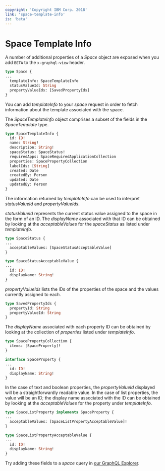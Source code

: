 ```yaml
---
copyright: 'Copyright IBM Corp. 2018'
link: 'space-template-info'
is: 'beta'
---
```


# Space Template Info

A number of additional properties of a _Space_ object are exposed when you add `BETA` to the `x-graphql-view` header.

```graphql
type Space {
...
  templateInfo: SpaceTemplateInfo
  statusValueId: String
  propertyValueIds: [SavedPropertyIds]
}
```

You can add _templateInfo_ to your _space_ request in order to fetch information about the template associated with the space.

The _SpaceTemplateInfo_ object comprises a subset of the fields in the _SpaceTemplate_ type.

```graphql
type SpaceTemplateInfo {
  id: ID!
  name: String!
  description: String!
  spaceStatus: SpaceStatus!
  requiredApps: SpaceRequiredApplicationCollection
  properties: SpacePropertyCollection
  labelIds: [String]
  created: Date
  createdBy: Person
  updated: Date
  updatedBy: Person
}
```

The information returned by _templateInfo_ can be used to interpret _statusValueId_ and _propertyValueIds_.

_statusValueId_ represents the current status value assigned to the space in the form of an ID. The _displayName_ associated with that ID can be obtained by looking at the _acceptableValues_ for the _spaceStatus_ as listed under _templateInfo_.

```graphql
type SpaceStatus {
...
  acceptableValues: [SpaceStatusAcceptableValue]
}

type SpaceStatusAcceptableValue {
...
  id: ID!
  displayName: String!
}
```

_propertyValueIds_ lists the IDs of the properties of the space and the values currently assigned to each.

```graphql
type SavedPropertyIds {
  propertyId: String
  propertyValueId: String
}
```

The _displayName_ associated with each property ID can be obtained by looking at the collection of _properties_ listed under _templateInfo_.

```graphql
type SpacePropertyCollection {
  items: [SpaceProperty]!
}

interface SpaceProperty {
...
  id: ID!
  displayName: String!
}
```

In the case of text and boolean properties, the _propertyValueId_ displayed will be a straightforwardly readable value. In the case of list properties, the value will be an ID; the display name associated with the ID can be obtained by looking at the _acceptableValues_ for the property under _templateInfo_.

```graphql
type SpaceListProperty implements SpaceProperty {
...
  acceptableValues: [SpaceListPropertyAcceptableValue]!
}

type SpaceListPropertyAcceptableValue {
...
  id: ID!
  displayName: String!
}
```

Try adding these fields to a _space_ query in <a href="https://developer.watsonwork.ibm.com/tools/graphql?apiType=experimental" target="_blank">our GraphQL Explorer</a>.
